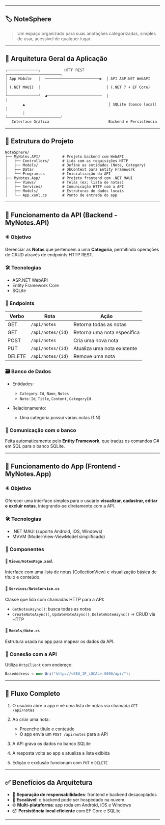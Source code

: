 
---

## 🏷️ **NoteSphere**

> Um espaço organizado para suas anotações categorizadas, simples de usar, acessível de qualquer lugar.

---

## 🧱 Arquitetura Geral da Aplicação

```
┌──────────────┐           HTTP REST          ┌────────────────────────┐
│ App Mobile   │  ─────────────────────────▶  │ API ASP.NET WebAPI     │
│ (.NET MAUI)  │                              │ (.NET 7 + EF Core)     │
└──────────────┘  ◀─────────────────────────  │                        │
        ▲                                      │ SQLite (banco local)   │
        │                                      └────────────────────────┘
   Interface Gráfica                           Backend e Persistência
```

---

## 📂 Estrutura do Projeto

```
NoteSphere/
├── MyNotes.API/          # Projeto backend com WebAPI
│   ├── Controllers/      # Lida com as requisições HTTP
│   ├── Models/           # Define as entidades (Note, Category)
│   ├── Data/             # DbContext para Entity Framework
│   └── Program.cs        # Inicialização da API
├── MyNotes.App/          # Projeto frontend com .NET MAUI
│   ├── Views/            # Telas (ex: lista de notas)
│   ├── Services/         # Comunicação HTTP com a API
│   ├── Models/           # Estruturas de dados locais
│   └── App.xaml.cs       # Ponto de entrada do app
```

---

## 🔄 Funcionamento da API (Backend - MyNotes.API)

### ✳️ Objetivo

Gerenciar as **Notas** que pertencem a uma **Categoria**, permitindo operações de CRUD através de endpoints HTTP REST.

### 🛠️ Tecnologias

* ASP.NET WebAPI
* Entity Framework Core
* SQLite

### 📌 Endpoints

| Verbo  | Rota              | Ação                        |
| ------ | ----------------- | --------------------------- |
| GET    | `/api/notes`      | Retorna todas as notas      |
| GET    | `/api/notes/{id}` | Retorna uma nota específica |
| POST   | `/api/notes`      | Cria uma nova nota          |
| PUT    | `/api/notes/{id}` | Atualiza uma nota existente |
| DELETE | `/api/notes/{id}` | Remove uma nota             |

### 🗃️ Banco de Dados

* Entidades:

  * `Category`: `Id`, `Name`, `Notes`
  * `Note`: `Id`, `Title`, `Content`, `CategoryId`

* Relacionamento:

  * Uma categoria possui várias notas (1\:N)

### 🔗 Comunicação com o banco

Feita automaticamente pelo **Entity Framework**, que traduz os comandos C# em SQL para o banco SQLite.

---

## 📲 Funcionamento do App (Frontend - MyNotes.App)

### ✳️ Objetivo

Oferecer uma interface simples para o usuário **visualizar, cadastrar, editar e excluir notas**, integrando-se diretamente com a API.

### 🛠️ Tecnologias

* .NET MAUI (suporte Android, iOS, Windows)
* MVVM (Model-View-ViewModel simplificado)

### 🧩 Componentes

#### 🔹 `Views/NotesPage.xaml`

Interface com uma lista de notas (CollectionView) e visualização básica de título e conteúdo.

#### 🔹 `Services/NoteService.cs`

Classe que lida com chamadas HTTP para a API:

* `GetNotesAsync()`: busca todas as notas
* `CreateNoteAsync()`, `UpdateNoteAsync()`, `DeleteNoteAsync()` → CRUD via HTTP

#### 🔹 `Models/Note.cs`

Estrutura usada no app para mapear os dados da API.

### 🔌 Conexão com a API

Utiliza `HttpClient` com endereço:

```csharp
BaseAddress = new Uri("http://<SEU_IP_LOCAL>:5000/api/");
```

---

## 🔁 Fluxo Completo

1. O usuário abre o app e vê uma lista de notas via chamada `GET /api/notes`
2. Ao criar uma nota:

   * Preenche título e conteúdo
   * O app envia um `POST /api/notes` para a API
3. A API grava os dados no banco SQLite
4. A resposta volta ao app e atualiza a lista exibida
5. Edição e exclusão funcionam com `PUT` e `DELETE`

---

## ✅ Benefícios da Arquitetura

* 🔗 **Separação de responsabilidades**: frontend e backend desacoplados
* 🚀 **Escalável**: o backend pode ser hospedado na nuvem
* 🌐 **Multi-plataforma**: app roda em Android, iOS e Windows
* 📦 **Persistência local eficiente** com EF Core e SQLite

---




